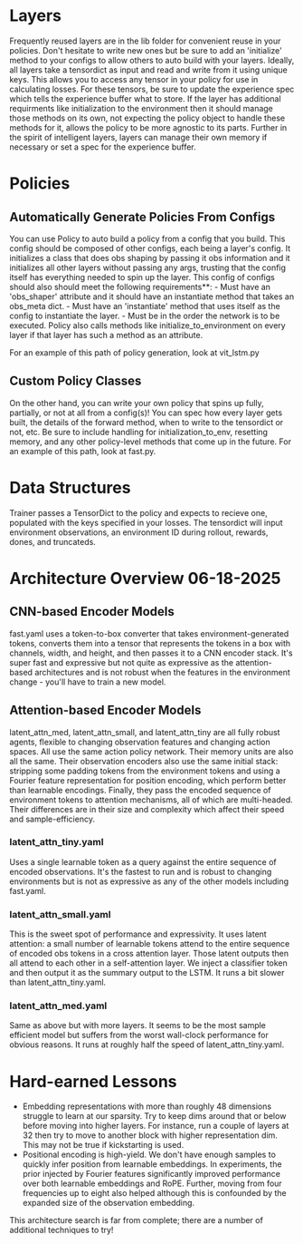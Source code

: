 # Layers
Frequently reused layers are in the lib folder for convenient reuse in your policies. Don't hesitate to write new ones but be sure to add an 'initialize' method to your configs to allow others to auto build with your layers. Ideally, all layers take a tensordict as input and read and write from it using unique keys. This allows you to access any tensor in your policy for use in calculating losses. For these tensors, be sure to update the experience spec which tells the experience buffer what to store.
If the layer has additional requirments like initialization to the environment then it should manage those methods on its own, not expecting the policy object to handle these methods for it, allows the policy to be more agnostic to its parts. Further in the spirit of intelligent layers, layers can manage their own memory if necessary or set a spec for the experience buffer.

# Policies
## Automatically Generate Policies From Configs
You can use Policy to auto build a policy from a config that you build. This config should be composed of other configs, each being a layer's config. It initializes a class that does obs shaping by passing it obs information and it initializes all other layers without passing any args, trusting that the config itself has everything needed to spin up the layer. This config of configs should also should meet the following requirements**:
        - Must have an 'obs_shaper' attribute and it should have an instantiate method that takes an obs_meta dict.
        - Must have an 'instantiate' method that uses itself as the config to instantiate the layer.
        - Must be in the order the network is to be executed.
Policy also calls methods like initialize_to_environment on every layer if that layer has such a method as an attribute.

For an example of this path of policy generation, look at vit_lstm.py

## Custom Policy Classes
On the other hand, you can write your own policy that spins up fully, partially, or not at all from a config(s)! You can spec how every layer gets built, the details of the forward method, when to write to the tensordict or not, etc. Be sure to include handling for initialization_to_env, resetting memory, and any other policy-level methods that come up in the future. For an example of this path, look at fast.py.

# Data Structures
Trainer passes a TensorDict to the policy and expects to recieve one, populated with the keys specified in your losses. The tensordict will input environment observations, an environment ID during rollout, rewards, dones, and truncateds.


# Architecture Overview 06-18-2025

## CNN-based Encoder Models

fast.yaml uses a token-to-box converter that takes environment-generated tokens, converts them into a tensor that
represents the tokens in a box with channels, width, and height, and then passes it to a CNN encoder stack. It's super
fast and expressive but not quite as expressive as the attention-based architectures and is not robust when the features
in the environment change - you'll have to train a new model.

## Attention-based Encoder Models

latent_attn_med, latent_attn_small, and latent_attn_tiny are all fully robust agents, flexible to changing observation
features and changing action spaces. All use the same action policy network. Their memory units are also all the same.
Their observation encoders also use the same initial stack: stripping some padding tokens from the environment tokens
and using a Fourier feature representation for position encoding, which perform better than learnable encodings.
Finally, they pass the encoded sequence of environment tokens to attention mechanisms, all of which are multi-headed.
Their differences are in their size and complexity which affect their speed and sample-efficiency.

### latent_attn_tiny.yaml

Uses a single learnable token as a query against the entire sequence of encoded observations. It's the fastest to run
and is robust to changing environments but is not as expressive as any of the other models including fast.yaml.

### latent_attn_small.yaml

This is the sweet spot of performance and expressivity. It uses latent attention: a small number of learnable tokens
attend to the entire sequence of encoded obs tokens in a cross attention layer. Those latent outputs then all attend to
each other in a self-attention layer. We inject a classifier token and then output it as the summary output to the LSTM.
It runs a bit slower than latent_attn_tiny.yaml.

### latent_attn_med.yaml

Same as above but with more layers. It seems to be the most sample efficient model but suffers from the worst wall-clock
performance for obvious reasons. It runs at roughly half the speed of latent_attn_tiny.yaml.

# Hard-earned Lessons

- Embedding representations with more than roughly 48 dimensions struggle to learn at our sparsity. Try to keep dims
  around that or below before moving into higher layers. For instance, run a couple of layers at 32 then try to move to
  another block with higher representation dim. This may not be true if kickstarting is used.
- Positional encoding is high-yield. We don't have enough samples to quickly infer position from learnable embeddings.
  In experiments, the prior injected by Fourier features significantly improved performance over both learnable
  embeddings and RoPE. Further, moving from four frequencies up to eight also helped although this is confounded by the
  expanded size of the observation embedding.

This architecture search is far from complete; there are a number of additional techniques to try!


